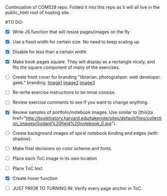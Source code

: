 Continuation of COM528 repo. Folded it into this repo as it will all live in the public_html root of hosting site. 

#TO DO:
+ [x] Write JS function that will resize pages/images on the fly
+ [x] Use a fixed width for certain size. No need to keep scaling up
+ [x] Disable for less than a certain width
+ [x] Make book pages square. They will display as a rectangle nicely, and fits the square component of many of the exercises. 
+ [ ] Create front cover for branding "librarian. photograhper. web developer. geek." branding. [Image1](http://www.iconarchive.com/show/ios7v2-icons-by-visualpharm/Animals-Chicken-icon.html) [image2](https://encrypted-tbn2.gstatic.com/images?q=tbn:ANd9GcRs90WvVKoNxrr2KzNCajQk8-oiF9oPDqj-txn-fgX74pTe1297) [image3](https://encrypted-tbn1.gstatic.com/images?q=tbn:ANd9GcSZ8tgEucfu3UbXbRnNghnRW2pjyOzd042ayNX-U1hVibzi_6uo)
+ [ ] Re-write exercise instructions to be mroe consise.
+ [ ] Review exercise comments to see if you want to change anything. 
+ [x] Review samples of portfolio/notebook images. Use similar to [this](a href="http://bookhistory.harvard.edu/takenote/sites/default/files/collection_images/Godard%20field%20notebook_0.jpg").
+ [ ] Create background images of spiral notebook binding and edges (with shadow).
+ [ ] Make final decisions on color scheme and fonts.
+ [ ] Place each ToC image in its own location
+ [ ] Place ToC text
+ [x] Create hover function
+ [ ] JUST PRIOR TO TURNING IN: Verify every page anchor in ToC.





